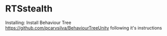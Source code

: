 # RTSstealth

Installing:
  Install Behaviour Tree https://github.com/pcarvsilva/BehaviourTreeUnity following it's instructions

